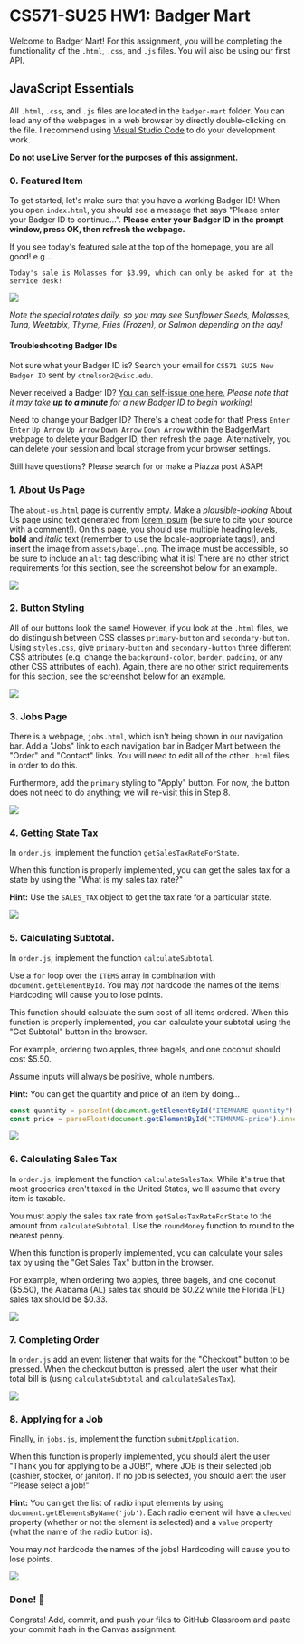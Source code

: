 # CS571-SU25 HW1: Badger Mart

Welcome to Badger Mart! For this assignment, you will be completing the functionality of the `.html`, `.css`, and `.js` files. You will also be using our first API. 

## JavaScript Essentials

All `.html`, `.css`, and `.js` files are located in the `badger-mart` folder. You can load any of the webpages in a web browser by directly double-clicking on the file. I recommend using [Visual Studio Code](https://code.visualstudio.com/) to do your development work.

**Do not use Live Server for the purposes of this assignment.**

### 0. Featured Item
To get started, let's make sure that you have a working Badger ID! When you open `index.html`, you should see a message that says "Please enter your Badger ID to continue...". **Please enter your Badger ID in the prompt window, press OK, then refresh the webpage.**

If you see today's featured sale at the top of the homepage, you are all good! e.g...

```
Today's sale is Molasses for $3.99, which can only be asked for at the service desk!
```


![](_figures/step0.png)

*Note the special rotates daily, so you may see Sunflower Seeds, Molasses, Tuna, Weetabix, Thyme, Fries (Frozen), or Salmon depending on the day!*

#### Troubleshooting Badger IDs

Not sure what your Badger ID is? Search your email for `CS571 SU25 New Badger ID` sent by `ctnelson2@wisc.edu`.

Never received a Badger ID? [You can self-issue one here.](https://cs571api.cs.wisc.edu/ui/auth) *Please note that it may take **up to a minute** for a new Badger ID to begin working!*

Need to change your Badger ID? There's a cheat code for that! Press `Enter` `Enter` `Up Arrow` `Up Arrow` `Down Arrow` `Down Arrow` within the BadgerMart webpage to delete your Badger ID, then refresh the page. Alternatively, you can delete your session and local storage from your browser settings.

Still have questions? Please search for or make a Piazza post ASAP!


### 1. About Us Page

The `about-us.html` page is currently empty. Make a *plausible-looking* About Us page using text generated from [lorem ipsum](https://www.lipsum.com/) (be sure to cite your source with a comment!). On this page, you should use multiple heading levels, **bold** and *italic* text (remember to use the locale-appropriate tags!), and insert the image from `assets/bagel.png`. The image must be accessible, so be sure to include an `alt` tag describing what it is! There are no other strict requirements for this section, see the screenshot below for an example.

![](_figures/step1.png)

### 2. Button Styling

All of our buttons look the same! However, if you look at the `.html` files, we do distinguish between CSS classes `primary-button` and `secondary-button`. Using `styles.css`, give `primary-button` and `secondary-button` three different CSS attributes (e.g. change the `background-color`, `border`, `padding`, or any other CSS attributes of each). Again, there are no other strict requirements for this section, see the screenshot below for an example.

![](_figures/step2.png)

### 3. Jobs Page

There is a webpage, `jobs.html`, which isn't being shown in our navigation bar. Add a "Jobs" link to each navigation bar in Badger Mart between the "Order" and "Contact" links. You will need to edit all of the other `.html` files in order to do this.

Furthermore, add the `primary` styling to "Apply" button. For now, the button does not need to do anything; we will re-visit this in Step 8.

![](_figures/step3.png)

### 4. Getting State Tax

In `order.js`, implement the function `getSalesTaxRateForState`.

When this function is properly implemented, you can get the sales tax for a state by using the "What is my sales tax rate?" 

**Hint:** Use the `SALES_TAX` object to get the tax rate for a particular state.

![](_figures/step4.png)

### 5. Calculating Subtotal.

In `order.js`, implement the function `calculateSubtotal`.

Use a `for` loop over the `ITEMS` array in combination with `document.getElementById`. You may *not* hardcode the names of the items! Hardcoding will cause you to lose points.

This function should calculate the sum cost of all items ordered. When this function is properly implemented, you can calculate your subtotal using the "Get Subtotal" button in the browser.

For example, ordering two apples, three bagels, and one coconut should cost $5.50.

Assume inputs will always be positive, whole numbers.

**Hint:** You can get the quantity and price of an item by doing...

```js
const quantity = parseInt(document.getElementById("ITEMNAME-quantity").value);
const price = parseFloat(document.getElementById("ITEMNAME-price").innerText);
```

![](_figures/step5.png)

### 6. Calculating Sales Tax

In `order.js`, implement the function `calculateSalesTax`. While it's true that most groceries aren't taxed in the United States, we'll assume that every item is taxable.

You must apply the sales tax rate from `getSalesTaxRateForState` to the amount from `calculateSubtotal`. Use the `roundMoney` function to round to the nearest penny.

When this function is properly implemented, you can calculate your sales tax by using the "Get Sales Tax" button in the browser. 

For example, when ordering two apples, three bagels, and one coconut ($5.50), the Alabama (AL) sales tax should be $0.22 while the Florida (FL) sales tax should be $0.33.

![](_figures/step6.png)

### 7. Completing Order

In `order.js` add an event listener that waits for the "Checkout" button to be pressed. When the checkout button is pressed, alert the user what their total bill is (using `calculateSubtotal` and `calculateSalesTax`).

![](_figures/step7.png)

### 8. Applying for a Job

Finally, in `jobs.js`, implement the function `submitApplication`.

When this function is properly implemented, you should alert the user "Thank you for applying to be a JOB!", where JOB is their selected job (cashier, stocker, or janitor). If no job is selected, you should alert the user "Please select a job!"

**Hint:** You can get the list of radio input elements by using `document.getElementsByName('job')`. Each radio element will have a  `checked` property (whether or not the element is selected) and a `value` property (what the name of the radio button is).

You may *not* hardcode the names of the jobs! Hardcoding will cause you to lose points.

![](_figures/step8.png)

### Done! 🥳
Congrats! Add, commit, and push your files to GitHub Classroom and paste your commit hash in the Canvas assignment.